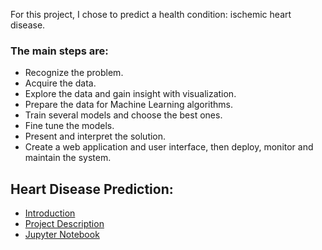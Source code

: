 

For this project, I chose to predict a health condition: ischemic heart disease.

### The main steps are: 
* Recognize the problem. 
* Acquire the data. 
* Explore the data and gain insight with visualization. 
* Prepare the data for Machine Learning algorithms. 
* Train several models and choose the best ones. 
* Fine tune the models. 
* Present and interpret the solution. 
* Create a web application and user interface, then deploy, monitor and maintain the system.

## Heart Disease Prediction:

- [Introduction](http://piringer.github.io/heartdisease/intro)
- [Project Description](https://github.com/piringer/heartdisease/blob/main/Project%20.pdf)
- [Jupyter Notebook](https://github.com/piringer/heartdisease/blob/main/australian2.ipynb)

